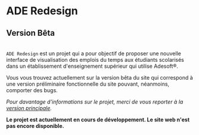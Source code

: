 # ADE Redesign

## Version Bêta

\
`ADE Redesign` est un projet qui a pour objectif de proposer une nouvelle interface de visualisation des emplois du temps aux étudiants scolarisés dans un établissement d'enseignement supérieur qui utilise Adesoft&#xAE;.

Vous vous trouvez actuellement sur la version bêta du site qui correspond à une version préliminaire fonctionnelle du site pouvant, néanmoins, comporter des bugs.

_Pour davantage d'informations sur le projet, merci de vous reporter à la [version principale](https://github.com/CHALENCON-Yoan/ade-redesign/blob/main/README.md)._

**Le projet est actuellement en cours de développement. Le site web n'est pas encore disponible.**
